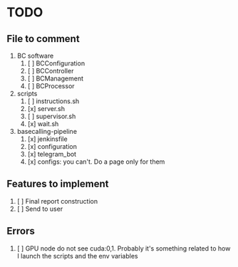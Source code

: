# TODO
## File to comment
1. BC software
    1. [ ] BCConfiguration
    2. [ ] BCController
    3. [ ] BCManagement
    4. [ ] BCProcessor
2. scripts
    1. [ ] instructions.sh
    2. [x] server.sh
    3. [ ] supervisor.sh
    4. [x] wait.sh
3. basecalling-pipeline
   1. [x] jenkinsfile
   2. [x] configuration
   3. [x] telegram_bot
   4. [x] configs: you can't. Do a page only for them

## Features to implement
1. [ ] Final report construction
2. [ ] Send to user

## Errors 
1. [ ] GPU node do not see cuda:0,1. Probably it's something related to how I launch
the scripts and the env variables